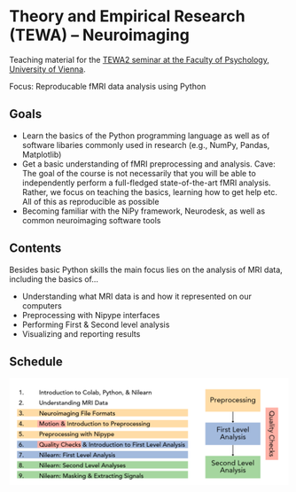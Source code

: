 # Theory and Empirical Research (TEWA) – Neuroimaging
Teaching material for the [TEWA2 seminar at the Faculty of Psychology, University of Vienna](https://ufind.univie.ac.at/en/course.html?lv=200150&semester=2024W).

Focus: Reproducable fMRI data analysis using Python

## Goals
<ul>
  <li>Learn the basics of the Python programming language as well as of software libaries commonly used in research (e.g., NumPy, Pandas, Matplotlib)
  <li>Get a basic understanding of fMRI preprocessing and analysis. Cave: The goal of the course is not necessarily that you will be able to independently perform a full-fledged state-of-the-art fMRI analysis. Rather, we focus on teaching the basics, learning how to get help etc. All of this as reproducible as possible
  <li>Becoming familiar with the NiPy framework, Neurodesk, as well as common neuroimaging software tools
</ul>


## Contents
Besides basic Python skills the main focus lies on the analysis of MRI data, including the basics of...
<ul>
  <li>Understanding what MRI data is and how it represented on our computers
  <li>Preprocessing with Nipype interfaces
  <li>Performing First & Second level analysis
  <li>Visualizing and reporting results
</ul>

## Schedule
<img src="https://github.com/marlapinkert/TEWA2/blob/main/resources/image.png">
